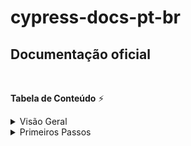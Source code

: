 # cypress-docs-pt-br

## Documentação oficial
<br/>

**Tabela de Conteúdo** ⚡

<details>
  <summary>Visão Geral</summary>
* [Por que Cypress?](./pages/overview/why-cypress.md)
* [Diferenças-chave](./pages/overview/key-differences.md)
</details>
<details>
<summary>Primeiros Passos</summary>
* [Instalando Cypress](./pages/getting-started/installing-cypress.md)
</details>
